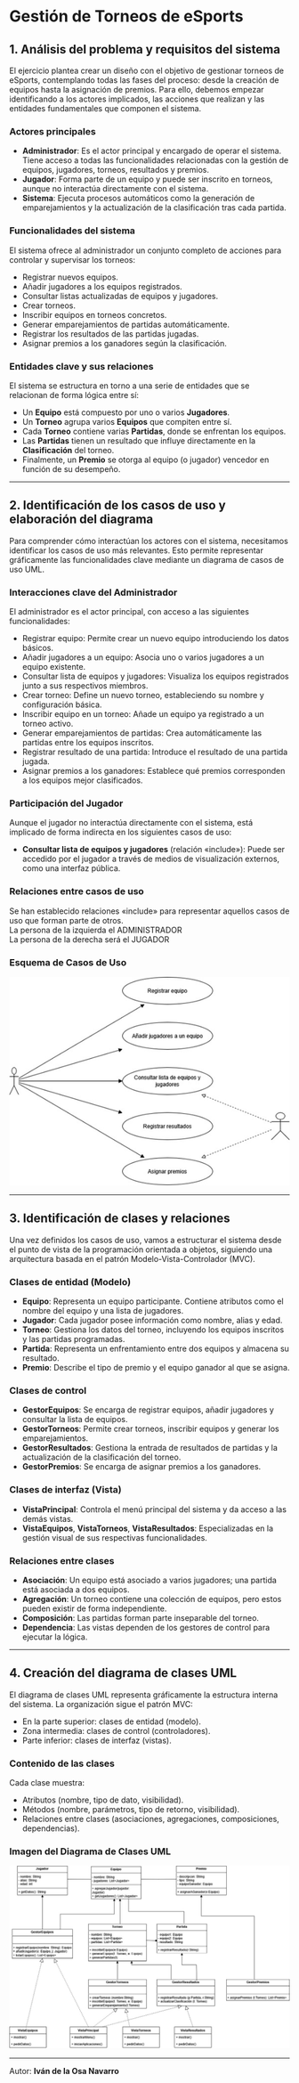# Gestión de Torneos de eSports

## 1. Análisis del problema y requisitos del sistema

El ejercicio plantea crear un diseño con el objetivo de gestionar torneos de eSports, contemplando todas las fases del proceso: desde la creación de equipos hasta la asignación de premios. Para ello, debemos empezar identificando a los actores implicados, las acciones que realizan y las entidades fundamentales que componen el sistema.

### Actores principales
- **Administrador**: Es el actor principal y encargado de operar el sistema. Tiene acceso a todas las funcionalidades relacionadas con la gestión de equipos, jugadores, torneos, resultados y premios.
- **Jugador**: Forma parte de un equipo y puede ser inscrito en torneos, aunque no interactúa directamente con el sistema.
- **Sistema**: Ejecuta procesos automáticos como la generación de emparejamientos y la actualización de la clasificación tras cada partida.

### Funcionalidades del sistema
El sistema ofrece al administrador un conjunto completo de acciones para controlar y supervisar los torneos:
- Registrar nuevos equipos.
- Añadir jugadores a los equipos registrados.
- Consultar listas actualizadas de equipos y jugadores.
- Crear torneos.
- Inscribir equipos en torneos concretos.
- Generar emparejamientos de partidas automáticamente.
- Registrar los resultados de las partidas jugadas.
- Asignar premios a los ganadores según la clasificación.

### Entidades clave y sus relaciones
El sistema se estructura en torno a una serie de entidades que se relacionan de forma lógica entre sí:
- Un **Equipo** está compuesto por uno o varios **Jugadores**.
- Un **Torneo** agrupa varios **Equipos** que compiten entre sí.
- Cada **Torneo** contiene varias **Partidas**, donde se enfrentan los equipos.
- Las **Partidas** tienen un resultado que influye directamente en la **Clasificación** del torneo.
- Finalmente, un **Premio** se otorga al equipo (o jugador) vencedor en función de su desempeño.

---

## 2. Identificación de los casos de uso y elaboración del diagrama

Para comprender cómo interactúan los actores con el sistema, necesitamos identificar los casos de uso más relevantes. Esto permite representar gráficamente las funcionalidades clave mediante un diagrama de casos de uso UML.

### Interacciones clave del Administrador
El administrador es el actor principal, con acceso a las siguientes funcionalidades:
- Registrar equipo: Permite crear un nuevo equipo introduciendo los datos básicos.
- Añadir jugadores a un equipo: Asocia uno o varios jugadores a un equipo existente.
- Consultar lista de equipos y jugadores: Visualiza los equipos registrados junto a sus respectivos miembros.
- Crear torneo: Define un nuevo torneo, estableciendo su nombre y configuración básica.
- Inscribir equipo en un torneo: Añade un equipo ya registrado a un torneo activo.
- Generar emparejamientos de partidas: Crea automáticamente las partidas entre los equipos inscritos.
- Registrar resultado de una partida: Introduce el resultado de una partida jugada.
- Asignar premios a los ganadores: Establece qué premios corresponden a los equipos mejor clasificados.

### Participación del Jugador
Aunque el jugador no interactúa directamente con el sistema, está implicado de forma indirecta en los siguientes casos de uso:
- **Consultar lista de equipos y jugadores** (relación «include»): Puede ser accedido por el jugador a través de medios de visualización externos, como una interfaz pública.

### Relaciones entre casos de uso
Se han establecido relaciones «include» para representar aquellos casos de uso que forman parte de otros.  
La persona de la izquierda el ADMINISTRADOR  
La persona de la derecha será el JUGADOR  

### Esquema de Casos de Uso
![Esquema de uso](https://github.com/IvanDAW-web/Actividad3/blob/main/Esquema%20de%20Uso.jpg)

---

## 3. Identificación de clases y relaciones

Una vez definidos los casos de uso, vamos a estructurar el sistema desde el punto de vista de la programación orientada a objetos, siguiendo una arquitectura basada en el patrón Modelo-Vista-Controlador (MVC).

### Clases de entidad (Modelo)
- **Equipo**: Representa un equipo participante. Contiene atributos como el nombre del equipo y una lista de jugadores.
- **Jugador**: Cada jugador posee información como nombre, alias y edad.
- **Torneo**: Gestiona los datos del torneo, incluyendo los equipos inscritos y las partidas programadas.
- **Partida**: Representa un enfrentamiento entre dos equipos y almacena su resultado.
- **Premio**: Describe el tipo de premio y el equipo ganador al que se asigna.

### Clases de control
- **GestorEquipos**: Se encarga de registrar equipos, añadir jugadores y consultar la lista de equipos.
- **GestorTorneos**: Permite crear torneos, inscribir equipos y generar los emparejamientos.
- **GestorResultados**: Gestiona la entrada de resultados de partidas y la actualización de la clasificación del torneo.
- **GestorPremios**: Se encarga de asignar premios a los ganadores.

### Clases de interfaz (Vista)
- **VistaPrincipal**: Controla el menú principal del sistema y da acceso a las demás vistas.
- **VistaEquipos**, **VistaTorneos**, **VistaResultados**: Especializadas en la gestión visual de sus respectivas funcionalidades.

### Relaciones entre clases
- **Asociación**: Un equipo está asociado a varios jugadores; una partida está asociada a dos equipos.
- **Agregación**: Un torneo contiene una colección de equipos, pero estos pueden existir de forma independiente.
- **Composición**: Las partidas forman parte inseparable del torneo.
- **Dependencia**: Las vistas dependen de los gestores de control para ejecutar la lógica.

---

## 4. Creación del diagrama de clases UML

El diagrama de clases UML representa gráficamente la estructura interna del sistema. La organización sigue el patrón MVC:

- En la parte superior: clases de entidad (modelo).
- Zona intermedia: clases de control (controladores).
- Parte inferior: clases de interfaz (vistas).

### Contenido de las clases
Cada clase muestra:
- Atributos (nombre, tipo de dato, visibilidad).
- Métodos (nombre, parámetros, tipo de retorno, visibilidad).
- Relaciones entre clases (asociaciones, agregaciones, composiciones, dependencias).

### Imagen del Diagrama de Clases UML
![Imagen diagrama de clases UML](https://github.com/IvanDAW-web/Actividad3/blob/main/Diagrama%20de%20clases%20UML.jpg)

---

Autor: **Iván de la Osa Navarro**
